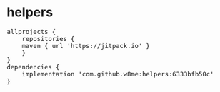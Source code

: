# helpers

<pre><span class="pl-en">allprojects {</span>
<span class="pl-en">	repositories {</span>
  	maven { url 'https://jitpack.io' }
	<span class="pl-en">}</span> 
}
dependencies {
	implementation 'com.github.w8me:helpers:6333bfb50c'
}
